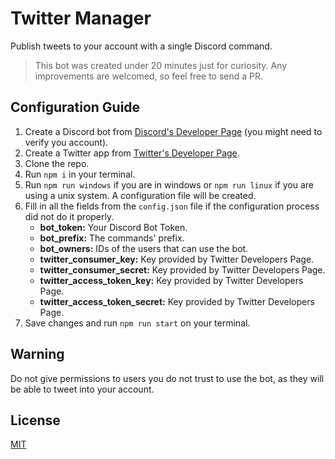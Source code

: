 # Twitter Manager

Publish tweets to your account with a single Discord command.

> This bot was created under 20 minutes just for curiosity. Any improvements are welcomed, so feel free to send a PR.

## Configuration Guide

1. Create a Discord bot from [Discord's Developer Page](https://discord.com/developers/applications) (you might need to verify you account).
2. Create a Twitter app from [Twitter's Developer Page](https://developer.twitter.com/en/apps).
3. Clone the repo.
4. Run `npm i` in your terminal.
5. Run `npm run windows` if you are in windows or `npm run linux` if you are using a unix system. A configuration file will be created.
6. Fill in all the fields from the `config.json` file if the configuration process did not do it properly.
    - **bot_token:** Your Discord Bot Token.
    - **bot_prefix:** The commands' prefix.
    - **bot_owners:** IDs of the users that can use the bot.
    - **twitter_consumer_key:** Key provided by Twitter Developers Page.
    - **twitter_consumer_secret:** Key provided by Twitter Developers Page.
    - **twitter_access_token_key:** Key provided by Twitter Developers Page.
    - **twitter_access_token_secret:** Key provided by Twitter Developers Page.
7. Save changes and run `npm run start` on your terminal.

## Warning

Do not give permissions to users you do not trust to use the bot, as they will be able to tweet into your account.

## License

[MIT](https://choosealicense.com/licenses/mit/)
